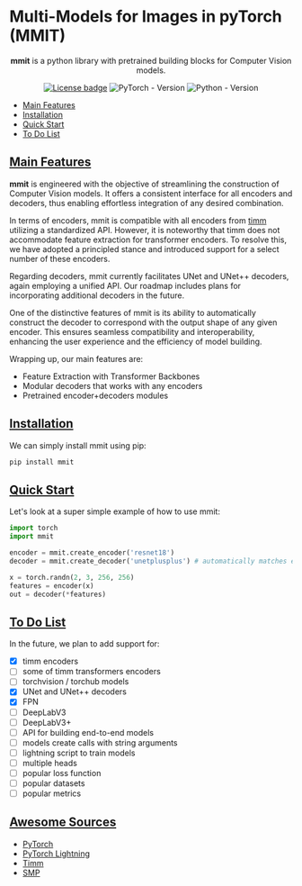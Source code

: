 # Multi-Models for Images in pyTorch (MMIT) <!-- omit in toc -->

<div align="center">

 **mmit** is a python library with pretrained building blocks for Computer Vision models.

[![License badge](https://img.shields.io/github/license/abcamiletto/mmit?style=for-the-badge)](https://github.com/abcamiletto/mmit/blob/master/LICENSE)
![PyTorch - Version](https://img.shields.io/badge/PYTORCH-1.10+-red?style=for-the-badge&logo=pytorch)
![Python - Version](https://img.shields.io/badge/PYTHON-3.8+-red?style=for-the-badge&logo=python&logoColor=white)

</div>

- [Main Features](#main-features)
- [Installation](#installation)
- [Quick Start](#quick-start)
- [To Do List](#to-do-list)

## [Main Features](#main-features)

**mmit** is engineered with the objective of streamlining the construction of Computer Vision models. It offers a consistent interface for all encoders and decoders, thus enabling effortless integration of any desired combination.

In terms of encoders, mmit is compatible with all encoders from [timm](https://github.com/huggingface/pytorch-image-models) utilizing a standardized API. However, it is noteworthy that timm does not accommodate feature extraction for transformer encoders. To resolve this, we have adopted a principled stance and introduced support for a select number of these encoders.

Regarding decoders, mmit currently facilitates UNet and UNet++ decoders, again employing a unified API. Our roadmap includes plans for incorporating additional decoders in the future.

One of the distinctive features of mmit is its ability to automatically construct the decoder to correspond with the output shape of any given encoder. This ensures seamless compatibility and interoperability, enhancing the user experience and the efficiency of model building.

Wrapping up, our main features are:

- Feature Extraction with Transformer Backbones
- Modular decoders that works with any encoders
- Pretrained encoder+decoders modules

## [Installation](#installation)

We can simply install mmit using pip:

```bash
pip install mmit
```

## [Quick Start](#quick-start)

Let's look at a super simple example of how to use mmit:

```python
import torch
import mmit

encoder = mmit.create_encoder('resnet18')
decoder = mmit.create_decoder('unetplusplus') # automatically matches encoder output shape!

x = torch.randn(2, 3, 256, 256)
features = encoder(x)
out = decoder(*features)
```

## [To Do List](#to-do-list)

In the future, we plan to add support for:

- [x] timm encoders
- [ ] some of timm transformers encoders
- [ ] torchvision / torchub models
- [x] UNet and UNet++ decoders
- [x] FPN
- [ ] DeepLabV3
- [ ] DeepLabV3+
- [ ] API for building end-to-end models
- [ ] models create calls with string arguments
- [ ] lightning script to train models
- [ ] multiple heads
- [ ] popular loss function
- [ ] popular datasets
- [ ] popular metrics

## [Awesome Sources](#awesome-sources) <!-- omit in toc -->

- [PyTorch](https://pytorch.org/)
- [PyTorch Lightning](https://www.pytorchlightning.ai/)
- [Timm](https://github.com/huggingface/pytorch-image-models)
- [SMP](https://github.com/qubvel/segmentation_models.pytorch)
